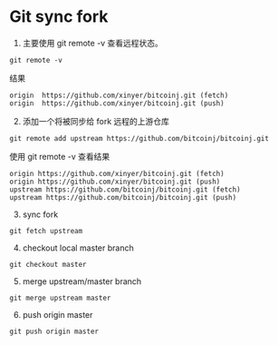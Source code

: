 # Git sync fork

1. 主要使用 git remote -v 查看远程状态。

  ```
  git remote -v
  ```

  结果

  ```
  origin  https://github.com/xinyer/bitcoinj.git (fetch)
  origin  https://github.com/xinyer/bitcoinj.git (push)
  ```

2. 添加一个将被同步给 fork 远程的上游仓库

  ```
  git remote add upstream https://github.com/bitcoinj/bitcoinj.git
  ```

  使用 git remote -v 查看结果

  ```
  origin https://github.com/xinyer/bitcoinj.git (fetch)
  origin https://github.com/xinyer/bitcoinj.git (push)
  upstream https://github.com/bitcoinj/bitcoinj.git (fetch)
  upstream https://github.com/bitcoinj/bitcoinj.git (push)
  ```

3. sync fork

  ```
  git fetch upstream
  ```

4. checkout local master branch

  ```
  git checkout master
  ```

5. merge upstream/master branch

  ```
  git merge upstream master
  ```

6. push origin master

  ```
  git push origin master
  ```
